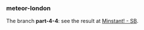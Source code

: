 ### meteor-london

The branch **part-4-4**: see the result at [Minstant! - SB](http://minstant-sb.meteor.com).
